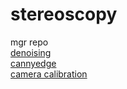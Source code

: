 # stereoscopy
mgr repo  
[denoising](https://docs.opencv.org/3.4.1/d5/d69/tutorial_py_non_local_means.html)  
[cannyedge](https://docs.opencv.org/3.4.1/da/d22/tutorial_py_canny.html)  
[camera calibration](https://docs.opencv.org/3.4.1/d9/db7/tutorial_py_table_of_contents_calib3d.html)  

